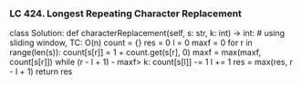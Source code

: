 ### LC 424. Longest Repeating Character Replacement
class Solution:
    def characterReplacement(self, s: str, k: int) -> int:
        # using sliding window, TC: O(n)
        count = {}
        res = 0
        l = 0
        maxf = 0
        for r in range(len(s)):
            count[s[r]] = 1 + count.get(s[r], 0)
            maxf = max(maxf, count[s[r]])
            while (r - l + 1) - maxf> k:
                count[s[l]] -= 1
                l += 1
            res = max(res, r - l + 1)
        return res